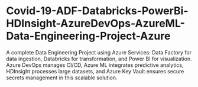 # Covid-19-ADF-Databricks-PowerBi-HDInsight-AzureDevOps-AzureML-Data-Engineering-Project-Azure
A complete Data Engineering Project using Azure Services: Data Factory for data ingestion, Databricks for transformation, and Power BI for visualization. Azure DevOps manages CI/CD, Azure ML integrates predictive analytics, HDInsight processes large datasets, and Azure Key Vault ensures secure secrets management in this scalable solution.
